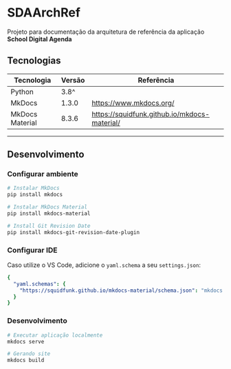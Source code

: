 # SDAArchRef
Projeto para documentação da arquitetura de referência da aplicação **School Digital Agenda**

## Tecnologias
Tecnologia      | Versão | Referência
----------------|--------|----------------------------------------------
Python          | 3.8^   | 
MkDocs          | 1.3.0  | https://www.mkdocs.org/
MkDocs Material | 8.3.6  | https://squidfunk.github.io/mkdocs-material/

----------------------------------
## Desenvolvimento

### Configurar ambiente
``` bash
# Instalar MkDocs
pip install mkdocs

# Instalar MkDocs Material
pip install mkdocs-material

# Install Git Revision Date
pip install mkdocs-git-revision-date-plugin
```

### Configurar IDE
Caso utilize o VS Code, adicione o `yaml.schema` a seu `settings.json`:
``` yaml
{
  "yaml.schemas": {
    "https://squidfunk.github.io/mkdocs-material/schema.json": "mkdocs.yml"
  }
}
```

### Desenvolvimento
``` bash
# Executar aplicação localmente
mkdocs serve

# Gerando site
mkdocs build
```
